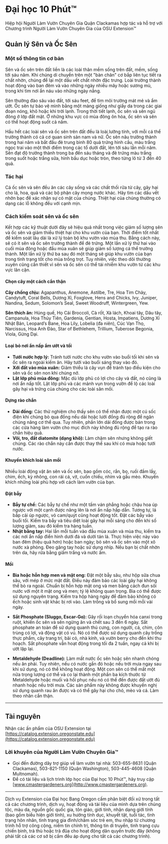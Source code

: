 # Đại học 10 Phút™

Hiệp hội Người Làm Vườn Chuyên Gia Quận Clackamas hợp tác và hỗ trợ với Chương trình Người Làm Vườn Chuyên Gia của OSU Extension™

## Quản lý Sên và Ốc Sên

### Một số thông tin cơ bản

Sên và ốc sên trên đất liền là các loài thân mềm sống trên đất, mềm, sống tới sáu năm. Khi chúng di chuyển trên một "bàn chân" cơ bắp liên tục tiết ra chất nhờn, chúng để lại một dấu vết chất nhờn đặc trưng. Loài trưởng thành hoạt động vào ban đêm và vào những ngày nhiều mây hoặc sương mù, trong khi tìm nơi ẩn náu vào những ngày nắng.

Sên thường đào sâu vào đất, tới sáu feet, để tìm môi trường mát mẻ và ẩm ướt. Ốc sên tự bảo vệ mình bằng một màng giống như giấy da trong các giai đoạn nóng, khô hoặc khi trời lạnh. Trong thời tiết lạnh, ốc sên và sên ngủ đông ở lớp đất mặt. Ở những khu vực có mùa đông ôn hòa, ốc sên và sên có thể hoạt động suốt cả năm.

Hầu hết các loài sên và ốc sên trên đất đều là loài lưỡng tính, với mỗi cá thể trưởng thành có cả cơ quan sinh sản nam và nữ. Ốc sên nâu trưởng thành trong hai năm và bắt đầu đẻ trung bình 80 quả trứng hình cầu, màu trắng ngọc trai vào một thời điểm trong các tổ dưới đất, lên tới sáu lần mỗi năm. Sên đạt độ trưởng thành trong ba đến sáu tháng và đẻ trứng màu trắng trong suốt hoặc trắng sữa, hình bầu dục hoặc tròn, theo từng lô từ 3 đến 40 quả.

### Tác hại

Cả ốc sên và sên đều ăn các cây sống và các chất thối rữa từ cây, gây hại cho lá, hoa, quả và các bộ phận cây mọng nước khác. Hãy tìm các dấu vết nhờn bạc để xác nhận sự có mặt của chúng. Thiệt hại của chúng thường có dạng các lỗ không đều với cạnh mịn.

### Cách kiểm soát sên và ốc sên

Kết hợp các kỹ thuật dưới đây sẽ hiệu quả nhất trong việc giảm số lượng sên và ốc sên và giảm thiểu thiệt hại cho khu vườn của bạn. Thời điểm tốt nhất để kiểm soát lâu dài là xử lý toàn bộ khu vườn vào mùa thu. Bằng cách này, sẽ có ít sên và ốc sên trưởng thành để đẻ trứng. Một lần xử lý thứ hai vào cuối mùa đông hoặc đầu mùa xuân sẽ giúp giảm số lượng cá thể trưởng thành. Một lần xử lý thứ ba sau đó một tháng sẽ giúp khu vườn của bạn trong tình trạng tốt cho mùa trồng trọt. Tuy nhiên, việc theo dõi thường xuyên cũng cần thiết vì sên và ốc sên có thể tái nhiễm khu vườn từ các khu vực lân cận.

#### Chọn cây một cách cẩn thận

**Cây chống chịu:** Agapanthus, Anemone, Astilbe, Tre, Hoa Tim Chảy, Candytuft, Coral Bells, Dương Xỉ, Foxglove, Hens and Chicks, Ivy, Juniper, Nandina, Sedum, Solomon’s Seal, Sweet Woodruff, Wintergreen, Yew.

**Sên thích ăn:** Húng quế, Họ Cải Broccoli, Cà rốt, Xà lách, Khoai tây, Dâu tây, Campanula, Hoa Thủy Tiên, Gardenia, Gentian, Hosta, Impatiens, Dương Xỉ Nhật Bản, Leopard’s Bane, Hoa Lily, Lobelia (đa niên), Cúc Vạn Thọ, Narcissus, Hoa Anh Đào, Star of Bethlehem, Trillium, Tuberose Begonia, Viola, Gừng Dại.

#### Loại bỏ nơi ẩn nấp ẩm ướt và tối

- **Tưới nước hợp lý:** Tránh tưới nước cho khu vườn vào buổi tối khi sên và ốc sên ra ngoài kiếm ăn. Hãy tưới vào buổi sáng thay vào đó.
- **Xới đất vào mùa xuân:** Giảm thiểu lá cây vụn để tránh tạo điều kiện cho sên và ốc sên non khi chúng nở.
- **Lật lớp phủ mùa đông:** Mặc dù lớp phủ có lợi cho cây và đất, nó cũng là nơi ẩn nấp tốt. Lật lớp phủ và các mảnh vụn trong vườn để lộ các loài gây hại và trứng của chúng cho các loài săn mồi.

#### Dựng rào chắn

- **Dải đồng:** Các thử nghiệm cho thấy sên có thể nhận được một cú sốc điện khi chúng bò qua đồng nếu dải hoặc lưới đồng đủ rộng để ngăn chúng nâng cơ thể qua. Tuy nhiên, phần lớn dải đồng được bán trong các cửa hàng làm vườn cho mục đích này không đủ rộng để tạo ra rào chắn hiệu quả.
- **Vôi, tro, đất diatomite (dạng khô):** Làm chậm sên nhưng không giết chúng. Các rào chắn này cần được thay thế sau khi có mưa hoặc tưới nước.

#### Khuyến khích loài săn mồi

Nhiều loài động vật ăn sên và ốc sên, bao gồm cóc, rắn, bọ, ruồi đầm lầy, chim, ếch, kỳ nhông, con rái cá, vịt, cuốn chiếu, nhím và gấu mèo. Khuyến khích những loài phù hợp với cách làm vườn của bạn.

#### Đặt bẫy

- **Bẫy tự chế:** Các bẫy tự chế như một tấm ván phẳng hoặc chậu hoa úp ngược với một cạnh được nâng lên là nơi ẩn nấp hấp dẫn. Tương tự, lá bắp cải úp ngược, vỏ cam/quýt cũng hoạt động tốt. Đặt các bẫy vào buổi tối. Kiểm tra bẫy và tiêu diệt loài gây hại mỗi sáng cho đến khi số lượng giảm, sau đó kiểm tra hàng tuần.
- **Nhặt bằng tay:** Hai lần mỗi tuần vào đầu mùa xuân và mùa thu, kiểm tra các nơi ẩn nấp điển hình dưới đá và dưới tán lá. Thực hiện việc này vào ban đêm (hiệu quả hơn) hoặc ban ngày; bỏ sên và ốc sên vào một xô nước xà phòng. Đeo găng tay hoặc sử dụng nhíp. Nếu bạn bị chất nhờn trên da, hãy rửa bằng giấm trắng và nước ấm.

#### Mồi

- **Bia hoặc hỗn hợp men và mật ong:** Đặt một bẫy sâu, như hộp sữa chua sâu, với mép ở mức mặt đất. Điều này đảm bảo các loài gây hại không thể bò ra ngoài. Chuẩn bị hỗn hợp mật ong và men bằng cách đun sôi nước với một ít mật ong và men; tỷ lệ không quan trọng. Bia có thể được sử dụng nguyên trạng. Kiểm tra hộp hàng ngày để đảm bảo không có ếch hoặc sinh vật khác bị rơi vào. Làm trống và bổ sung mồi mỗi vài ngày.

- **Sắt Phosphate (Sluggo, Escar-Go):** Gây rối loạn chuyển hóa canxi trong ruột, khiến ốc sên và sên ngừng ăn và chết sau 3 đến 6 ngày. Sắt phosphate an toàn để sử dụng quanh thú cưng, con người, cá, chim, côn trùng có lợi, và động vật có vú. Nó có thể được sử dụng quanh cây trồng thực phẩm, cây trang trí, bãi cỏ, nhà kính, và vườn berry cho đến khi thu hoạch. Sắt phosphate vẫn hoạt động trong tối đa 2 tuần, ngay cả khi bị ướt lặp lại.

- **Metaldehyde (Deadline):** Làm mất nước ốc sên hoặc sên nhanh chóng nếu ăn phải. Tuy nhiên, nếu có nước gần đó hoặc nếu trời mưa ngay sau khi sử dụng, nó có thể không hoạt động. Một con sên có thể mất một nửa trọng lượng cơ thể và co lại thành một phần ba kích thước từ Metaldehyde hoặc muối và hồi phục nếu nó có thể đến được đất ướt đủ nhanh hoặc nếu trời mưa. Các sản phẩm này không được khuyến nghị sử dụng quanh rau ăn được và có thể gây hại cho chó, mèo và cá. Làm theo nhãn cẩn thận.

---

## Tài nguyên

Nhận các ấn phẩm của OSU Extension tại [https://catalog.extension.oregonstate.edu](https://catalog.extension.oregonstate.edu)

### Lời khuyên của Người Làm Vườn Chuyên Gia™

- Gọi đến đường dây trợ giúp về làm vườn tại nhà: 503-655-8631 (Quận Clackamas), 503-821-1150 (Quận Washington), 503-445-4608 (Quận Multnomah).
- Để có tài liệu và lịch trình lớp học của Đại học 10 Phút™, hãy truy cập [www.cmastergardeners.org](http://www.cmastergardeners.org).

---

Dịch vụ Extension của Đại học Bang Oregon cấm phân biệt đối xử trong tất cả các chương trình, dịch vụ, hoạt động và tài liệu của mình dựa trên chủng tộc, màu da, nguồn gốc quốc gia, tôn giáo, giới tính, nhận dạng giới tính (bao gồm biểu hiện giới tính), xu hướng tính dục, khuyết tật, tuổi tác, tình trạng hôn nhân, tình trạng gia đình/chăm sóc trẻ em, thu nhập từ chương trình hỗ trợ công cộng, niềm tin chính trị, thông tin di truyền, tình trạng cựu chiến binh, trả thù hoặc trả đũa cho hoạt động dân quyền trước đây (không phải tất cả các cơ sở bị cấm đều áp dụng cho tất cả các chương trình).